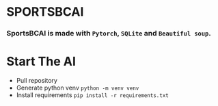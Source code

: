 # SPORTSBCAI
### SportsBCAI is made with `Pytorch`, `SQLite` and `Beautiful soup`.
# Start The AI
- Pull repository
- Generate python venv `python -m venv venv`
- Install requirements `pip install -r requirements.txt`
